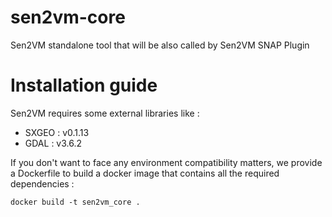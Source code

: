# sen2vm-core
Sen2VM standalone tool that will be also called by Sen2VM SNAP Plugin

# Installation guide 

Sen2VM requires some external libraries like :
- SXGEO : v0.1.13
- GDAL : v3.6.2

If you don't want to face any environment compatibility matters, we provide a Dockerfile to build a docker image that contains all the required dependencies :
```
docker build -t sen2vm_core .
```

